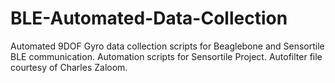 # BLE-Automated-Data-Collection
Automated 9DOF Gyro data collection scripts for Beaglebone and Sensortile BLE communication.
Automation scripts for Sensortile Project. Autofilter file courtesy of Charles Zaloom.
